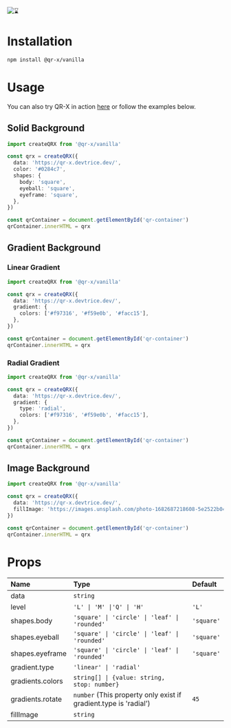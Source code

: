 ![⌛](https://github.com/devtrice/qr-x/assets/26962987/d97e00b9-ddf1-4af7-b1b4-35cd003492d8)

# Installation

```bash
npm install @qr-x/vanilla
```

# Usage

You can also try QR-X in action [here](https://qr-x.devtrice.dev/#playground) or follow the examples below.

## Solid Background

```ts
import createQRX from '@qr-x/vanilla'

const qrx = createQRX({
  data: 'https://qr-x.devtrice.dev/',
  color: '#0284c7',
  shapes: {
    body: 'square',
    eyeball: 'square',
    eyeframe: 'square',
  },
})

const qrContainer = document.getElementById('qr-container')
qrContainer.innerHTML = qrx
```

## Gradient Background

### Linear Gradient

```ts
import createQRX from '@qr-x/vanilla'

const qrx = createQRX({
  data: 'https://qr-x.devtrice.dev/',
  gradient: {
    colors: ['#f97316', '#f59e0b', '#facc15'],
  },
})

const qrContainer = document.getElementById('qr-container')
qrContainer.innerHTML = qrx
```

### Radial Gradient

```ts
import createQRX from '@qr-x/vanilla'

const qrx = createQRX({
  data: 'https://qr-x.devtrice.dev/',
  gradient: {
    type: 'radial',
    colors: ['#f97316', '#f59e0b', '#facc15'],
  },
})

const qrContainer = document.getElementById('qr-container')
qrContainer.innerHTML = qrx
```

## Image Background

```ts
import createQRX from '@qr-x/vanilla'

const qrx = createQRX({
  data: 'https://qr-x.devtrice.dev/',
  fillImage: 'https://images.unsplash.com/photo-1682687218608-5e2522b04673',
})

const qrContainer = document.getElementById('qr-container')
qrContainer.innerHTML = qrx
```

# Props

| Name             | Type                                                             | Default    |
| :--------------- | :--------------------------------------------------------------- | :--------- |
| data             | `string`                                                         |            |
| level            | `'L' \| 'M' \|'Q' \| 'H'`                                        | `'L'`      |
| shapes.body      | `'square' \| 'circle' \| 'leaf' \| 'rounded'`                    | `'square'` |
| shapes.eyeball   | `'square' \| 'circle' \| 'leaf' \| 'rounded'`                    | `'square'` |
| shapes.eyeframe  | `'square' \| 'circle' \| 'leaf' \| 'rounded'`                    | `'square'` |
| gradient.type    | `'linear' \| 'radial'`                                           |            |
| gradients.colors | `string[] \| {value: string, stop: number}`                      |            |
| gradients.rotate | `number` (This property only exist if gradient.type is 'radial') | `45`       |
| fillImage        | `string`                                                         |            |
